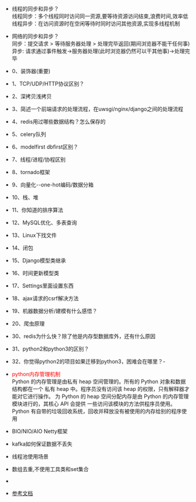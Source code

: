 - 线程的同步和异步？  
线程同步：多个线程同时访问同一资源,要等待资源访问结束,浪费时间,效率低  
线程异步：在访问资源时在空闲等待时同时访问其他资源,实现多线程机制  
- 网络的同步和异步？  
同步：提交请求 > 等待服务器处理 > 处理完毕返回(期间浏览器不能干任何事)  
异步: 请求通过事件触发->服务器处理(此时浏览器仍然可以干其他事)->处理完毕  
- 0、装饰器(重要)
- 1、TCP/UDP/HTTP协议区别？
- 2、深拷贝浅拷贝
- 3、简述一个前端请求的处理流程，在uwsgi/nginx/django之间的处理流程
- 4、redis用过哪些数据结构？怎么保存的
- 5、celery队列
- 6、modelfirst   dbfirst区别？
- 7、线程/进程/协程区别
- 8、tornado框架
- 9、向量化--one-hot编码/数据分箱
- 10、栈、堆
- 11、你知道的排序算法
- 12、MySQL优化、多表查询
- 13、Linux下找文件
- 14、闭包
- 15、Django模型类继承
- 16、时间更新模型类
- 17、Settings里面设置东西
- 18、ajax请求的csrf解决方法
- 19、机器数据分析/建模有什么感悟？
- 20、爬虫原理
- 30、redis为什么快？除了他是内存型数据库外，还有什么原因
- 31、python2和python3的区别？
- 32、你觉得python2的项目如果迁移到python3，困难会在哪里？- 

- <font color=red>python内存管理机制</font>  
Python 的内存管理是由私有 heap 空间管理的。所有的 Python 对象和数据结构都在一个
私有 heap 中。程序员没有访问该 heap 的权限，只有解释器才能对它进行操作。
为 Python 的 heap 空间分配内存是由 Python 的内存管理模块进行的，其核心 API 会提供
一些访问该模块的方法供程序员使用。
Python 有自带的垃圾回收系统，回收并释放没有被使用的内存给别的程序使用

- BIO/NIO/AIO   Netty框架
- kafka如何保证数据不丢失
- 线程池使用场景
- 数组去重,不使用工具类和set集合
- 
- [参考文档](https://www.jianshu.com/p/acc8b158daef)



